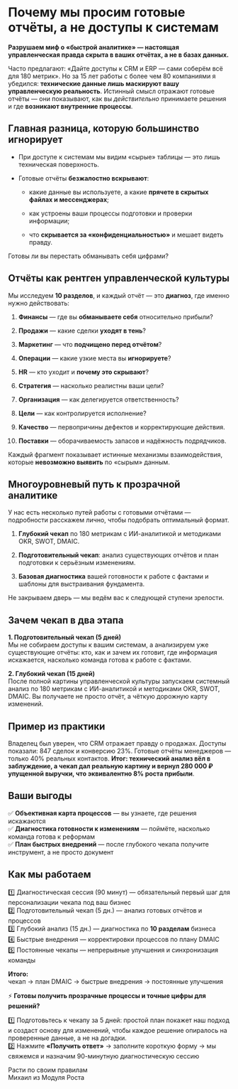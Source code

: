 # Почему мы просим готовые отчёты, а не доступы к системам

**Разрушаем миф о «быстрой аналитике» — настоящая управленческая правда скрыта в ваших отчётах, а не в базах данных.**

Часто предлагают: «Дайте доступы к CRM и ERP — сами соберём всё для 180 метрик». Но за 15 лет работы с более чем 80 компаниями я убедился: **технические данные лишь маскируют вашу управленческую реальность**. Истинный смысл отражают готовые отчёты — они показывают, как вы _действительно_ принимаете решения и где **возникают внутренние процессы**.

## **Главная разница, которую большинство игнорирует**

- При доступе к системам мы видим «сырые» таблицы — это лишь техническая поверхность.
    
- Готовые отчёты **безжалостно вскрывают**:
    
    - какие данные вы используете, а какие **прячете в скрытых файлах и мессенджерах**;
        
    - как устроены ваши процессы подготовки и проверки информации;
        
    - что **скрывается за «конфиденциальностью»** и мешает видеть правду.
        

Готовы ли вы перестать обманывать себя цифрами?

## **Отчёты как рентген управленческой культуры**

Мы исследуем **10 разделов**, и каждый отчёт — это **диагноз**, где именно нужно действовать:

1. **Финансы** — где вы **обманываете себя** относительно прибыли?
    
2. **Продажи** — какие сделки **уходят в тень**?
    
3. **Маркетинг** — что **подчищено перед отчётом**?
    
4. **Операции** — какие узкие места вы **игнорируете**?
    
5. **HR** — кто уходит и **почему это скрывают**?
    
6. **Стратегия** — насколько реалистны ваши цели?
    
7. **Организация** — как делегируется ответственность?
    
8. **Цели** — как контролируется исполнение?
    
9. **Качество** — первопричины дефектов и корректирующие действия.
    
10. **Поставки** — оборачиваемость запасов и надёжность подрядчиков.
    

Каждый фрагмент показывает истинные механизмы взаимодействия, которые **невозможно выявить** по «сырым» данным.

## **Многоуровневый путь к прозрачной аналитике**

У нас есть несколько путей работы с готовыми отчётами — подробности расскажем лично, чтобы подобрать оптимальный формат.

1. **Глубокий чекап** по 180 метрикам с ИИ-аналитикой и методиками OKR, SWOT, DMAIC.
    
2. **Подготовительный чекап**: анализ существующих отчётов и план подготовки к серьёзным изменениям.
    
3. **Базовая диагностика** вашей готовности к работе с фактами и шаблоны для выстраивания фундамента.
    

Не закрываем дверь — мы ведём вас к следующей ступени зрелости.

## **Зачем чекап в два этапа**

**1. Подготовительный чекап (5 дней)**  
Мы не собираем доступы к вашим системам, а анализируем уже существующие отчёты: кто, как и зачем их готовит, где информация искажается, насколько команда готова к работе с фактами.

**2. Глубокий чекап (15 дней)**  
После полной картины управленческой культуры запускаем системный анализ по 180 метрикам с ИИ-аналитикой и методиками OKR, SWOT, DMAIC. Вы получаете не просто отчёт, а чёткую дорожную карту изменений.

## **Пример из практики**

Владелец был уверен, что CRM отражает правду о продажах. Доступы показали: 847 сделок и конверсию 23%. Готовые отчёты менеджеров — только 40% реальных контактов. **Итог: технический анализ вёл в заблуждение, а чекап дал реальную картину и вернул 280 000 ₽ упущенной выручки, что эквивалентно 8% роста прибыли**.

## **Ваши выгоды**

✅ **Объективная карта процессов** — вы узнаете, где решения искажаются  
✅ **Диагностика готовности к изменениям** — поймёте, насколько команда готова к реформам  
✅ **План быстрых внедрений** — после глубокого чекапа получите инструмент, а не просто документ

## Как мы работаем

1️⃣ Диагностическая сессия (90 минут) — обязательный первый шаг для персонализации чекапа под ваш бизнес  
2️⃣ Подготовительный чекап (5 дн.) — анализ готовых отчётов и процессов  
3️⃣ Глубокий анализ (15 дн.) — диагностика по **10 разделам** бизнеса  
4️⃣ Быстрые внедрения — корректировки процессов по плану DMAIC  
5️⃣ Постоянные чекапы — непрерывные улучшения и синхронизация команды

**Итого:**  
чекап → план DMAIC → быстрые внедрения → постоянные улучшения

⚡️ **Готовы получить прозрачные процессы и точные цифры для решений?**

1️⃣ Подготовьтесь к чекапу за 5 дней: простой план покажет наш подход и создаст основу для изменений, чтобы каждое решение опиралось на проверенные данные, а не на догадки.  
2️⃣ Нажмите **«Получить ответ»** → заполните короткую форму → мы свяжемся и назначим 90-минутную диагностическую сессию

Расти по своим правилам  
Михаил из Модуля Роста
